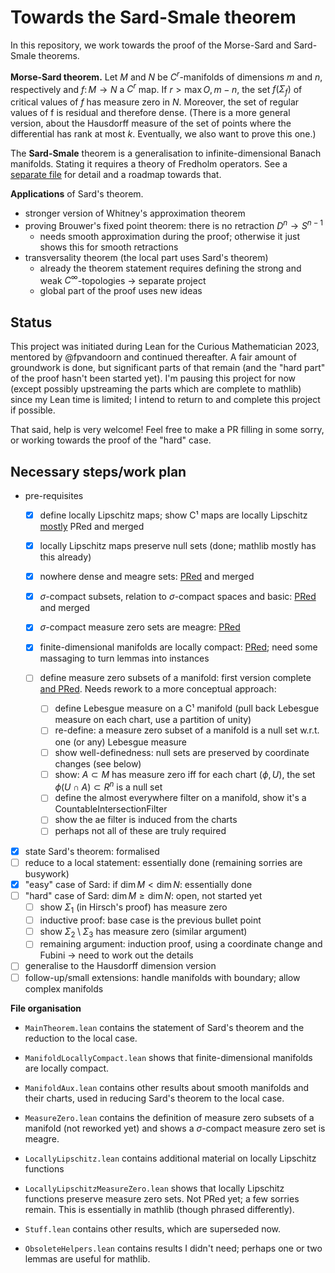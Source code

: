 # Towards the Sard-Smale theorem
In this repository, we work towards the proof of the Morse-Sard and Sard-Smale theorems.

**Morse-Sard theorem.** Let $M$ and $N$ be $C^r$-manifolds of dimensions $m$ and $n$, respectively and $f\colon M\to N$ a $C^r$ map. If $r > \max {O,m - n}$, the set $f(\Sigma_f)$ of critical values of $f$ has measure zero in $N$. Moreover, the set of regular values of f is residual and therefore dense.
(There is a more general version, about the Hausdorff measure of the set of points where the differential has rank at most $k$. Eventually, we also want to prove this one.)

The **Sard-Smale** theorem is a generalisation to infinite-dimensional Banach manifolds. Stating it requires a theory of Fredholm operators. See a [separate file](Roadmap_towards_Sard-Smale.md) for detail and a roadmap towards that.

**Applications** of Sard's theorem.
- stronger version of Whitney's approximation theorem
- proving Brouwer's fixed point theorem: there is no retraction $D^n\to S^{n-1}$
  - needs smooth approximation during the proof; otherwise it just shows this for smooth retractions
- transversality theorem (the local part uses Sard's theorem)
  - already the theorem statement requires defining the strong and weak $C^\infty$-topologies -> separate project
  - global part of the proof uses new ideas

## Status
This project was initiated during Lean for the Curious Mathematician 2023, mentored by @fpvandoorn and continued thereafter.
A fair amount of groundwork is done, but significant parts of that remain (and the "hard part" of the proof hasn't been started yet).
I'm pausing this project for now (except possibly upstreaming the parts which are complete to mathlib) since my Lean time is limited; I intend to return to and complete this project if possible.

That said, help is very welcome! Feel free to make a PR filling in some sorry, or working towards the proof of the "hard" case.

## Necessary steps/work plan
- pre-requisites
  - [x] define locally Lipschitz maps; show C¹ maps are locally Lipschitz
     [mostly](https://github.com/leanprover-community/mathlib4/pull/7314) PRed and merged
  - [x] locally Lipschitz maps preserve null sets (done; mathlib mostly has this already)
  - [x] nowhere dense and meagre sets: [PRed](https://github.com/leanprover-community/mathlib4/pull/7180) and merged
  - [x] $\sigma$-compact subsets, relation to $\sigma$-compact spaces and basic: [PRed](https://github.com/leanprover-community/mathlib4/pull/7576) and merged
  - [x] $\sigma$-compact measure zero sets are meagre: [PRed](https://github.com/leanprover-community/mathlib4/pull/7640)
  - [x] finite-dimensional manifolds are locally compact: [PRed](https://github.com/leanprover-community/mathlib4/pull/7823); need some massaging to turn lemmas into instances

  - [ ] define measure zero subsets of a manifold: first version complete [and PRed](https://github.com/leanprover-community/mathlib4/pull/7076). Needs rework to a more conceptual approach:
    - [ ] define Lebesgue measure on a C¹ manifold (pull back Lebesgue measure on each chart, use a partition of unity)
    - [ ] re-define: a measure zero subset of a manifold is a null set w.r.t. one (or any) Lebesgue measure
    - [ ] show well-definedness: null sets are preserved by coordinate changes (see below)
    - [ ] show: $A\subset M$ has measure zero iff for each chart $(\phi,U)$, the set $\phi(U\cap A)\subset R^n$ is a null set
    - [ ] define the almost everywhere filter on a manifold, show it's a CountableIntersectionFilter
    - [ ] show the ae filter is induced from the charts
    - [ ] perhaps not all of these are truly required
- [x] state Sard's theorem: formalised
- [ ] reduce to a local statement: essentially done (remaining sorries are busywork)
- [x] "easy" case of Sard: if $\dim{M}<\dim{N}$: essentially done
- [ ] "hard" case of Sard: $\dim{M}\geq\dim{N}$: open, not started yet
  - [ ] show $\Sigma_1$ (in Hirsch's proof) has measure zero
  - [ ] inductive proof: base case is the previous bullet point
  - [ ] show $\Sigma_2\setminus\Sigma_3$ has measure zero (similar argument)
  - [ ] remaining argument: induction proof, using a coordinate change and Fubini -> need to work out the details
- [ ] generalise to the Hausdorff dimension version
- [ ] follow-up/small extensions: handle manifolds with boundary; allow complex manifolds

**File organisation**
- `MainTheorem.lean` contains the statement of Sard's theorem and the reduction to the local case.
- `ManifoldLocallyCompact.lean` shows that finite-dimensional manifolds are locally compact.
- `ManifoldAux.lean` contains other results about smooth manifolds and their charts, used in reducing Sard's theorem to the local case.
- `MeasureZero.lean` contains the definition of measure zero subsets of a manifold (not reworked yet) and shows a $\sigma$-compact measure zero set is meagre.

- `LocallyLipschitz.lean` contains additional material on locally Lipschitz functions
- `LocallyLipschitzMeasureZero.lean` shows that locally Lipschitz functions preserve measure zero sets. Not PRed yet; a few sorries remain. This is essentially in mathlib (though phrased differently).
- `Stuff.lean` contains other results, which are superseded now.
- `ObsoleteHelpers.lean` contains results I didn't need; perhaps one or two lemmas are useful for mathlib.

